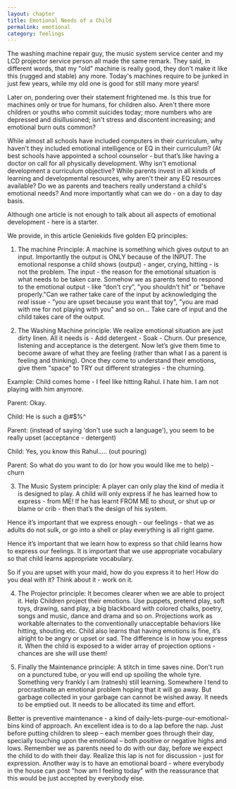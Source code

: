 ```yaml
---
layout: chapter
title: Emotional Needs of a Child
permalink: emotional
category: feelings
---
```


The washing machine repair guy, the music system service center and my LCD projector service person all made the same remark. They said, in different words, that my "old" machine is really good, they don't make it like this (rugged and stable) any more. Today's machines require to be junked in just few years, while my old one is good for still many more years!

Later on, pondering over their statement frightened me. Is this true for machines only or true for humans, for children also. Aren't there more children or youths who commit suicides today; more numbers who are depressed and disillusioned; isn't stress and discontent increasing; and emotional burn outs common?

While almost all schools have included computers in their curriculum, why haven't they included emotional intelligence or EQ in their curriculum? (At best schools have appointed a school counselor - but that’s like having a doctor on call for all physically development. Why isn't emotional development a curriculum objective? While parents invest in all kinds of learning and developmental resources, why aren't their any EQ resources available? Do we as parents and teachers really understand a child's emotional needs? And more importantly what can we do - on a day to day basis.

Although one article is not enough to talk about all aspects of emotional development - here is a starter.

We provide, in this article Geniekids five golden EQ principles:

1. The machine Principle: A machine is something which gives output to an input. Importantly the output is ONLY because of the INPUT. The emotional response a child shows (output) - anger, crying, hitting - is not the problem. The input - the reason for the emotional situation is what needs to be taken care. Somehow we as parents tend to respond to the emotional output - like “don't cry”, "you shouldn't hit" or "behave properly."Can we rather take care of the input by acknowledging the *real* issue - "you are upset because you want that toy", "you are mad with me for not playing with you" and so on... Take care of input and the child takes care of the output.

2. The Washing Machine principle: We realize emotional situation are just dirty linen. All it needs is - Add detergent - Soak - Churn. Our presence, listening and acceptance is the detergent. Now let’s give them time to become aware of what they are feeling (rather than what I as a parent is feeling and thinking). Once they come to understand their emotions, give them "space" to TRY out different strategies - the churning.

Example: Child comes home - I feel like hitting Rahul. I hate him. I am not playing with him anymore.

Parent: Okay.

Child: He is such a @#$%^

Parent: (instead of saying 'don't use such a language'), you seem to be really upset (acceptance - detergent)

Child: Yes, you know this Rahul..... (out pouring)

Parent: So what do you want to do (or how you would like me to help) - churn

3. The Music System principle: A player can only play the kind of media it is designed to play. A child will only express if he has learned how to express - from ME! If he has learnt FROM ME to shout, or shut up or blame or crib - then that’s the design of his system.

Hence it’s important that we express enough - our feelings - that we as adults do not sulk, or go into a shell or play everything is all right game.

Hence it’s important that we learn how to express so that child learns how to express our feelings. It is important that we use appropriate vocabulary so that child learns appropriate vocabulary.

So if you are upset with your maid, how do you express it to her! How do you deal with it? Think about it - work on it.

4. The Projector principle: It becomes clearer when we are able to project it. Help Children project their emotions. Use puppets, pretend play, soft toys, drawing, sand play, a big blackboard with colored chalks, poetry, songs and music, dance and drama and so on. Projections work as workable alternates to the conventionally unacceptable behaviors like hitting, shouting etc. Child also learns that having emotions is fine, it’s alright to be angry or upset or sad. The difference is in how you express it. When the child is exposed to a wider array of projection options - chances are she will use them!

5. Finally the Maintenance principle: A stitch in time saves nine. Don't run on a punctured tube, or you will end up spoiling the whole tyre. Something very frankly I am (ratnesh) still learning. Somewhere I tend to procrastinate an emotional problem hoping that it will go away. But garbage collected in your garbage can cannot be wished away. It needs to be emptied out. It needs to be allocated its time and effort.

Better is preventive maintenance - a kind of daily-lets-purge-our-emotional-bins kind of approach. An excellent idea is to do a lap before the nap. Just before putting children to sleep – each member goes through their day, specially touching upon the emotional – both positive or negative highs and lows. Remember we as parents need to do with our day, before we expect the child to do with their day. Realize this lap is not for discussion - just for expression. Another way is to have an emotional board - where everybody in the house can post "how am I feeling today" with the reassurance that this would be just accepted by everybody else.